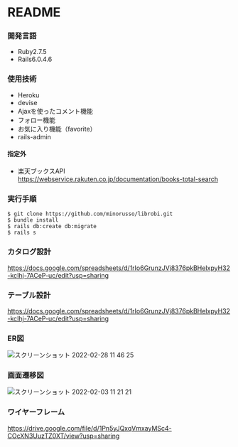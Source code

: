 # README

### 開発言語
- Ruby2.7.5
- Rails6.0.4.6  

### 使用技術
- Heroku
- devise
- Ajaxを使ったコメント機能
- フォロー機能
- お気に入り機能（favorite）
- rails-admin
#### 指定外
- 楽天ブックスAPI
https://webservice.rakuten.co.jp/documentation/books-total-search

### 実行手順
```
$ git clone https://github.com/minorusso/librobi.git
$ bundle install
$ rails db:create db:migrate
$ rails s
```

### カタログ設計
https://docs.google.com/spreadsheets/d/1rIo6GrunzJVj8376pkBHeIxpyH32-kcIhj-7ACeP-uc/edit?usp=sharing

### テーブル設計
https://docs.google.com/spreadsheets/d/1rIo6GrunzJVj8376pkBHeIxpyH32-kcIhj-7ACeP-uc/edit?usp=sharing

### ER図
![スクリーンショット 2022-02-28 11 46 25](https://user-images.githubusercontent.com/93339149/155915833-e0cb988d-6c92-4ca3-9654-9ee293ce7b2d.png)


### 画面遷移図
![スクリーンショット 2022-02-03 11 21 21](https://user-images.githubusercontent.com/93339149/152270964-3f0d2d75-f3ba-4d16-8ab3-25245c684323.png)

### ワイヤーフレーム
https://drive.google.com/file/d/1Pn5yJQxqVmxayMSc4-COcXN3UuzTZ0XT/view?usp=sharing